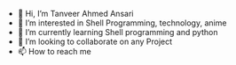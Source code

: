 - 👋 Hi, I’m Tanveer Ahmed Ansari 
- 👀 I’m interested in Shell Programming, technology, anime
- 🌱 I’m currently learning Shell programming and python
- 💞️ I’m looking to collaborate on any Project
- 📫 How to reach me 

<!---
CoolnsX/CoolnsX is a ✨ special ✨ repository because its `README.md` (this file) appears on your GitHub profile.
You can click the Preview link to take a look at your changes.
--->
